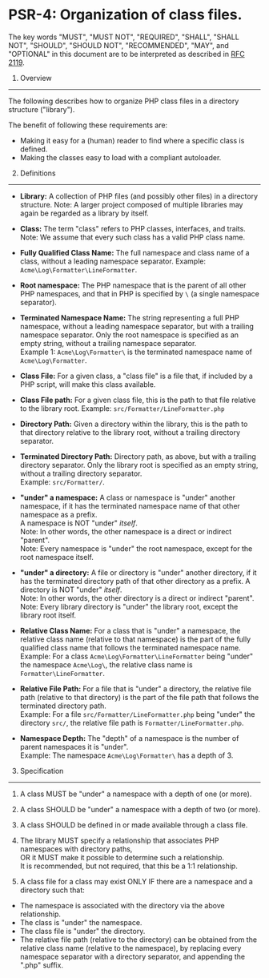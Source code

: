PSR-4: Organization of class files.
====================================

The key words "MUST", "MUST NOT", "REQUIRED", "SHALL", "SHALL NOT", "SHOULD",
"SHOULD NOT", "RECOMMENDED", "MAY", and "OPTIONAL" in this document are to be
interpreted as described in [RFC 2119](http://tools.ietf.org/html/rfc2119).


1. Overview
--------------------

The following describes how to organize PHP class files in a directory structure ("library").

The benefit of following these requirements are:
* Making it easy for a (human) reader to find where a specific class is defined.
* Making the classes easy to load with a compliant autoloader.


2. Definitions
--------------------

- **Library:** A collection of PHP files (and possibly other files) in a directory structure. 
  Note: A larger project composed of multiple libraries may again be regarded as a library by itself.

- **Class:** The term "class" refers to PHP classes, interfaces, and traits.  
  Note: We assume that every such class has a valid PHP class name.

- **Fully Qualified Class Name:** The full namespace and class name of a class, without a leading namespace separator.
  Example: `Acme\Log\Formatter\LineFormatter`.

- **Root namespace:** The PHP namespace that is the parent of all other PHP namespaces, and that in PHP is specified by `\` (a single namespace separator).

- **Terminated Namespace Name:** The string representing a full PHP namespace, without a leading namespace separator, but with a trailing namespace separator. Only the root namespace is specified as an empty string, without a trailing namespace separator.  
  Example 1: `Acme\Log\Formatter\` is the terminated namespace name of `Acme\Log\Formatter`.

- **Class File:** For a given class, a "class file" is a file that, if included by a PHP script, will make this class available.

- **Class File path:** For a given class file, this is the path to that file relative to the library root.
  Example: `src/Formatter/LineFormatter.php`

- **Directory Path:** Given a directory within the library, this is the path to that directory relative to the library root, without a trailing directory separator.

- **Terminated Directory Path:** Directory path, as above, but with a trailing directory separator. Only the library root is specified as an empty string, without a trailing directory separator.  
  Example: `src/Formatter/`.

- **"under" a namespace:** A class or namespace is "under" another namespace, if it has the terminated namespace name of that other namespace as a prefix.  
  A namespace is NOT "under" _itself_.  
  Note: In other words, the other namespace is a direct or indirect "parent".  
  Note: Every namespace is "under" the root namespace, except for the root namespace itself.

- **"under" a directory:** A file or directory is "under" another directory, if it has the terminated directory path of that other directory as a prefix.
  A directory is NOT "under" _itself_.  
  Note: In other words, the other directory is a direct or indirect "parent".  
  Note: Every library directory is "under" the library root, except the library root itself.

- **Relative Class Name:** For a class that is "under" a namespace, the relative class name (relative to that namespace) is the part of the fully qualified class name that follows the terminated namespace name.  
  Example: For a class `Acme\Log\Formatter\LineFormatter` being "under" the namespace `Acme\Log\`, the relative class name is `Formatter\LineFormatter`.

- **Relative File Path:** For a file that is "under" a directory, the relative file path (relative to that directory) is the part of the file path that follows the terminated directory path.  
  Example: For a file `src/Formatter/LineFormatter.php` being "under" the directory `src/`, the relative file path is `Formatter/LineFormatter.php`.

- **Namespace Depth:** The "depth" of a namespace is the number of parent namespaces it is "under".  
  Example: The namespace `Acme\Log\Formatter\` has a depth of 3.


3. Specification
--------------------

1. A class MUST be "under" a namespace with a depth of one (or more).

2. A class SHOULD be "under" a namespace with a depth of two (or more).

3. A class SHOULD be defined in or made available through a class file.

4. The library MUST specify a relationship that associates PHP namespaces with directory paths,  
  OR it MUST make it possible to determine such a relationship.  
  It is recommended, but not required, that this be a 1:1 relationship.

5. A class file for a class may exist ONLY IF there are a namespace and a directory such that:
  * The namespace is associated with the directory via the above relationship.
  * The class is "under" the namespace.
  * The class file is "under" the directory.
  * The relative file path (relative to the directory) can be obtained from the relative class name (relative to the namespace), by replacing every namespace separator with a directory separator, and appending the ".php" suffix.

